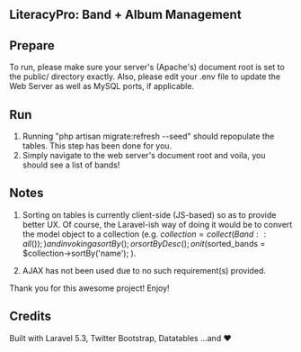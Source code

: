 
## LiteracyPro: Band + Album Management

## Prepare
To run, please make sure your server's (Apache's) document root is set to the public/ directory exactly.
Also, please edit your .env file to update the Web Server as well as MySQL ports, if applicable.

## Run
1. Running "php artisan migrate:refresh --seed" should repopulate the tables. This step has been done for you.
2. Simply navigate to the web server's document root and voila, you should see a list of bands!

## Notes
1. Sorting on tables is currently client-side (JS-based) so as to provide better UX. Of course, the Laravel-ish way of doing it would be to convert the model object to a collection (e.g. $collection = collect(Band::all()); ) and invoking a sortBy(); or sortByDesc(); on it ($sorted_bands = $collection->sortBy('name'); ).

2. AJAX has not been used due to no such requirement(s) provided.

Thank you for this awesome project! Enjoy!

## Credits
Built with Laravel 5.3, Twitter Bootstrap, Datatables ...and &hearts;
